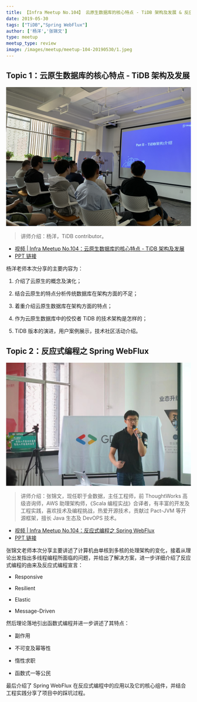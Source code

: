 ```yaml
---
title: 【Infra Meetup No.104】 云原生数据库的核心特点 - TiDB 架构及发展 & 反应式编程之 Spring WebFlux
date: 2019-05-30
tags: ["TiDB","Spring WebFlux"]
author: ['杨洋','张锦文']
type: meetup
meetup_type: review
image: /images/meetup/meetup-104-20190530/1.jpeg
---
```


## Topic 1：云原生数据库的核心特点 - TiDB 架构及发展

![杨洋 | TiDB contributor](media/meetup-104-20190530/1.jpeg)

>讲师介绍：杨洋，TiDB contributor。

+ [视频 | Infra Meetup No.104：云原生数据库的核心特点 - TiDB 架构及发展](https://www.bilibili.com/video/av53937983/?p=1)
+ [PPT 链接](https://eyun.baidu.com/s/3kWhhRmR)

杨洋老师本次分享的主要内容为：

1. 介绍了云原生的概念及演化；

2. 结合云原生的特点分析传统数据库在架构方面的不足；

3. 着重介绍云原生数据库在架构方面的特点；

4. 作为云原生数据库中的佼佼者 TiDB 的技术架构是怎样的；

5. TiDB 版本的演进，用户案例展示，技术社区活动介绍。

## Topic 2：反应式编程之 Spring WebFlux

![张锦文 | 于金数据主任工程师](media/meetup-104-20190530/2.jpeg)

>讲师介绍：张锦文，现任职于金数据，主任工程师，前 ThoughtWorks 高级咨询师，AWS 助理架构师，《Scala 编程实战》合译者，有丰富的开发及工程实践，喜欢技术及编程挑战，热爱开源技术，贡献过 Pact-JVM 等开源框架，擅长 Java 生态及 DevOPS 技术。

+ [视频 | Infra Meetup No.104：反应式编程之 Spring WebFlux](https://www.bilibili.com/video/av53937983/?p=2)
+ [PPT 链接](https://eyun.baidu.com/s/3kWhhRmR)

张锦文老师本次分享主要讲述了计算机由单核到多核的处理架构的变化，接着从理论出发指出多线程编程所面临的问题，并给出了解决方案，进一步详细介绍了反应式编程的由来及反应式编程宣言：

- Responsive

- Resilient

- Elastic

- Message-Driven

然后理论落地引出函数式编程并进一步讲述了其特点：

- 副作用

- 不可变及幂等性

- 惰性求职

- 函数式一等公民

最后介绍了 Spring WebFlux 在反应式编程中的应用以及它的核心组件，并结合工程实践分享了项目中的踩坑过程。